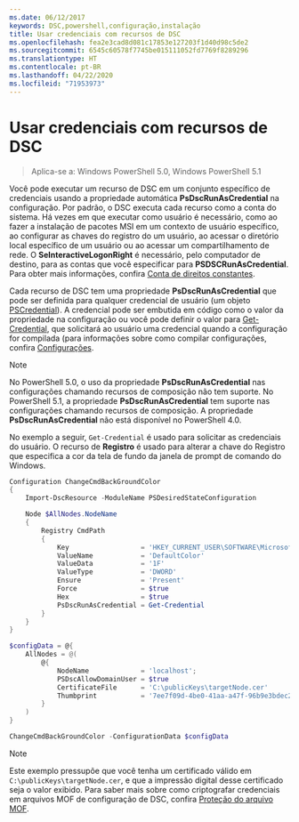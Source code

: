 ```yaml
---
ms.date: 06/12/2017
keywords: DSC,powershell,configuração,instalação
title: Usar credenciais com recursos de DSC
ms.openlocfilehash: fea2e3cad8d081c17853e127203f1d40d98c5de2
ms.sourcegitcommit: 6545c60578f7745be015111052fd7769f8289296
ms.translationtype: HT
ms.contentlocale: pt-BR
ms.lasthandoff: 04/22/2020
ms.locfileid: "71953973"
---
```

# <a name="use-credentials-with-dsc-resources"></a>Usar credenciais com recursos de DSC

> Aplica-se a: Windows PowerShell 5.0, Windows PowerShell 5.1

Você pode executar um recurso de DSC em um conjunto específico de credenciais usando a propriedade automática **PsDscRunAsCredential** na configuração. Por padrão, o DSC executa cada recurso como a conta do sistema. Há vezes em que executar como usuário é necessário, como ao fazer a instalação de pacotes MSI em um contexto de usuário específico, ao configurar as chaves do registro do um usuário, ao acessar o diretório local específico de um usuário ou ao acessar um compartilhamento de rede. O **SeInteractiveLogonRight** é necessário, pelo computador de destino, para as contas que você especificar para **PSDSCRunAsCredential**. Para obter mais informações, confira [Conta de direitos constantes](/windows/desktop/secauthz/account-rights-constants).

Cada recurso de DSC tem uma propriedade **PsDscRunAsCredential** que pode ser definida para qualquer credencial de usuário (um objeto [PSCredential](/dotnet/api/system.management.automation.pscredential)). A credencial pode ser embutida em código como o valor da propriedade na configuração ou você pode definir o valor para [Get-Credential](/powershell/module/Microsoft.PowerShell.Security/Get-Credential), que solicitará ao usuário uma credencial quando a configuração for compilada (para informações sobre como compilar configurações, confira [Configurações](configurations.md).

> [!NOTE]
> No PowerShell 5.0, o uso da propriedade **PsDscRunAsCredential** nas configurações chamando recursos de composição não tem suporte. No PowerShell 5.1, a propriedade **PsDscRunAsCredential** tem suporte nas configurações chamando recursos de composição. A propriedade **PsDscRunAsCredential** não está disponível no PowerShell 4.0.

No exemplo a seguir, `Get-Credential` é usado para solicitar as credenciais do usuário. O recurso de **Registro** é usado para alterar a chave do Registro que especifica a cor da tela de fundo da janela de prompt de comando do Windows.

```powershell
Configuration ChangeCmdBackGroundColor
{
    Import-DscResource -ModuleName PSDesiredStateConfiguration

    Node $AllNodes.NodeName
    {
        Registry CmdPath
        {
            Key                  = 'HKEY_CURRENT_USER\SOFTWARE\Microsoft\Command Processor'
            ValueName            = 'DefaultColor'
            ValueData            = '1F'
            ValueType            = 'DWORD'
            Ensure               = 'Present'
            Force                = $true
            Hex                  = $true
            PsDscRunAsCredential = Get-Credential
        }
    }
}

$configData = @{
    AllNodes = @(
        @{
            NodeName             = 'localhost';
            PSDscAllowDomainUser = $true
            CertificateFile      = 'C:\publicKeys\targetNode.cer'
            Thumbprint           = '7ee7f09d-4be0-41aa-a47f-96b9e3bdec25'
        }
    )
}

ChangeCmdBackGroundColor -ConfigurationData $configData
```

> [!NOTE]
> Este exemplo pressupõe que você tenha um certificado válido em `C:\publicKeys\targetNode.cer`, e que a impressão digital desse certificado seja o valor exibido. Para saber mais sobre como criptografar credenciais em arquivos MOF de configuração de DSC, confira [Proteção do arquivo MOF](../pull-server/secureMOF.md).
